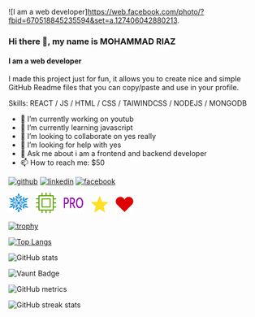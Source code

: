 ![I am a web developer]https://web.facebook.com/photo/?fbid=670518845235594&set=a.127406042880213.

### Hi there 👋, my name is MOHAMMAD RIAZ
#### I am a web developer

I made this project just for fun, it allows you to create nice and simple GitHub Readme files that you can copy/paste and use in your profile.

Skills:  REACT / JS / HTML / CSS / TAIWINDCSS /  NODEJS / MONGODB

- 🔭 I’m currently working on youtub 
- 🌱 I’m currently learning javascript 
- 👯 I’m looking to collaborate on yes really 
- 🤔 I’m looking for help with yes 
- 💬 Ask me about i am a frontend and backend developer 
- 📫 How to reach me: $50 


[<img src='https://cdn.jsdelivr.net/npm/simple-icons@3.0.1/icons/github.svg' alt='github' height='40'>](https://github.com/mdriaz60000)  [<img src='https://cdn.jsdelivr.net/npm/simple-icons@3.0.1/icons/linkedin.svg' alt='linkedin' height='40'>](https://www.linkedin.com/in/mohammadriaz/)  [<img src='https://cdn.jsdelivr.net/npm/simple-icons@3.0.1/icons/facebook.svg' alt='facebook' height='40'>](https://www.facebook.com/riax6666)  

<a href='https://archiveprogram.github.com/'><img src='https://raw.githubusercontent.com/acervenky/animated-github-badges/master/assets/acbadge.gif' width='40' height='40'></a> <a href='https://docs.github.com/en/developers'><img src='https://raw.githubusercontent.com/acervenky/animated-github-badges/master/assets/devbadge.gif' width='40' height='40'></a> <a href='https://github.com/pricing'><img src='https://raw.githubusercontent.com/acervenky/animated-github-badges/master/assets/pro.gif' width='40' height='40'></a> <a href='https://stars.github.com/'><img src='https://raw.githubusercontent.com/acervenky/animated-github-badges/master/assets/starbadge.gif' width='35' height='35'></a> <a href='https://docs.github.com/en/github/supporting-the-open-source-community-with-github-sponsors'><img src='https://raw.githubusercontent.com/acervenky/animated-github-badges/master/assets/sponsorbadge.gif' width='35' height='35'></a> 

[![trophy](https://github-profile-trophy.vercel.app/?username=mdriaz60000)](https://github.com/ryo-ma/github-profile-trophy)

[![Top Langs](https://github-readme-stats.vercel.app/api/top-langs/?username=mdriaz60000)](https://github.com/anuraghazra/github-readme-stats)

![GitHub stats](https://github-readme-stats.vercel.app/api?username=mdriaz60000&show_icons=true&count_private=true)  

![Vaunt Badge](https://api.vaunt.dev/v1/github/entities/mdriaz60000/contributions?format=svg&private=true)  

![GitHub metrics](https://metrics.lecoq.io/mdriaz60000)  

![GitHub streak stats](https://streak-stats.demolab.com/?user=mdriaz60000)  

